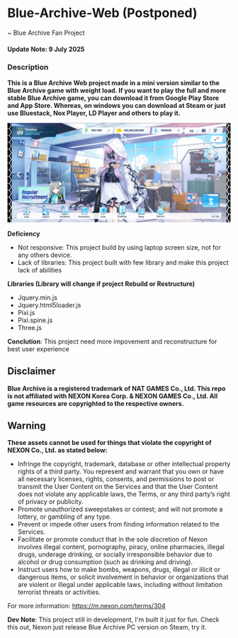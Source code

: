 # Blue-Archive-Web (Postponed)
~ Blue Archive Fan Project

#### Update Note: 9 July 2025

### Description
**This is a Blue Archive Web project made in a mini version similar to the Blue Archive game with weight load. If you want to play the full and more stable Blue Archive game, you can download it from Google Play Store and App Store. Whereas, on windows you can download at Steam or just use Bluestack, Nox Player, LD Player and others to play it.**

![Preview](.github/src/img/Preview01.png "Preview")

**Deficiency**
* Not responsive: This project build by using laptop screen size, not for any others device.
* Lack of libraries: This project built with few library and make this project lack of abilities

**Libraries (Library will change if project Rebuild or Restructure)**
- Jquery.min.js
- Jquery.html5loader.js
- Pixi.js
- Pixi.spine.js
- Three.js

**Conclution**: This project need more impovement and reconstructure for best user experience

## Disclaimer
**Blue Archive is a registered trademark of NAT GAMES Co., Ltd. This repo is not affiliated with NEXON Korea Corp. & NEXON GAMES Co., Ltd. All game resources are copyrighted to the respective owners.**

## Warning
**These assets cannot be used for things that violate the copyright of NEXON Co., Ltd. as stated below:**
* Infringe the copyright, trademark, database or other intellectual property rights of a third party. You represent and warrant that you own or have all necessary licenses, rights, consents, and permissions to post or transmit the User Content on the Services and that the User Content does not violate any applicable laws, the Terms, or any third party’s right of privacy or publicity.
* Promote unauthorized sweepstakes or contest; and will not promote a lottery, or gambling of any type.
* Prevent or impede other users from finding information related to the Services.
* Facilitate or promote conduct that in the sole discretion of Nexon involves illegal content, pornography, piracy, online pharmacies, illegal drugs, underage drinking, or socially irresponsible behavior due to alcohol or drug consumption (such as drinking and driving).
* Instruct users how to make bombs, weapons, drugs, illegal or illicit or dangerous items, or solicit involvement in behavior or organizations that are violent or illegal under applicable laws, including without limitation terrorist threats or activities.

For more information: https://m.nexon.com/terms/304

**Dev Note**: This project still in development, I'm built it just for fun. Check this out, Nexon just release Blue Archive PC version on Steam, try it.
